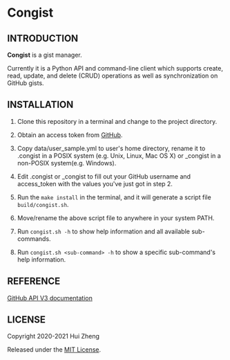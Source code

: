 # Congist

## INTRODUCTION

**Congist** is a gist manager.

Currently it is a Python API and command-line client which supports
create, read, update, and delete (CRUD) operations as well as synchronization on GitHub gists.

## INSTALLATION

1. Clone this repository in a terminal and change to the project directory.

2. Obtain an access token from [GitHub](https://github.com/settings/tokens).

3. Copy data/user\_sample.yml to user's home directory, rename it to .congist in
a POSIX system (e.g. Unix, Linux, Mac OS X) or \_congist in a non-POSIX
system(e.g. Windows).

4. Edit .congist or \_congist to fill out your GitHub username and access\_token
with the values you've just got in step 2.

5. Run the `make install` in the terminal, and it will generate a script file
`build/congist.sh`.

6. Move/rename the above script file to anywhere in your system PATH.

7. Run `congist.sh -h` to show help information and all available sub-commands.

8. Run `congist.sh <sub-command> -h` to show a specific sub-command's help information.

## REFERENCE

[GitHub API V3 documentation](http://developer.github.com/v3/gist)

## LICENSE

Copyright 2020-2021 Hui Zheng

Released under the [MIT License](http://www.opensource.org/licenses/mit-license.php).
